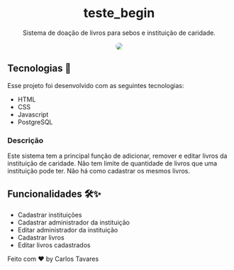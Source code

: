 <h1 align="center"> teste_begin </h1>

<p align="center"> 
Sistema de doação de livros para sebos e instituição de caridade.
</p>
<p align="center">
<img src="/assets/images/video.gif" align="center" style="border-radius: 10px" />
</p>


## Tecnologias 🚀 
Esse projeto foi desenvolvido com as seguintes tecnologias:
- HTML
- CSS
- Javascript
- PostgreSQL


### Descrição
Este sistema tem a principal função de adicionar, remover e editar livros da instituição de caridade.
Não tem limite de quantidade de livros que uma instituição pode ter.
Não há como cadastrar os mesmos livros.


## Funcionalidades 🛠✨
- Cadastrar instituições
- Cadastrar administrador da instituição
- Editar administrador da instituição
- Cadastrar livros
- Editar livros cadastrados


Feito com ♥ by Carlos Tavares
